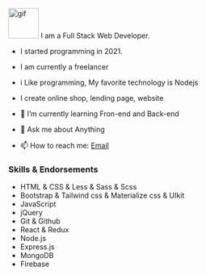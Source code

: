  
<img src="https://thumbs.gfycat.com/AdorableDopeyKinkajou-max-1mb.gif" alt="gif" width="60"> I am a Full Stack Web Developer. 
- I started programming in 2021.
- I am currently a freelancer
- i Like programming, My favorite technology is Nodejs
- I create online shop, lending page, website

- 🌱 I’m currently learning Fron-end and Back-end
- 💬 Ask me about Anything
- 📫 How to reach me: <a href="mailto:jamoliddindev@gmail.com">Email</a>

### Skills & Endorsements

<ul>
  <li>HTML & CSS & Less & Sass & Scss</li>
  <li>Bootstrap & Tailwind css & Materialize css & UIkit</li>
  <li>JavaScript</li>
  <li>jQuery</li>
  <li>Git & Github</li>
  <li>React & Redux</li>
  <li>Node.js</li>
  <li>Express.js</li>
  <li>MongoDB</li>
  <li>Firebase</li>
</ul>
